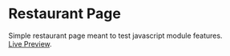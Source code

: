 # Restaurant Page
Simple restaurant page meant to test javascript module features.  
[Live Preview](https://tarkanv.github.io/odin-restaurant-page/).